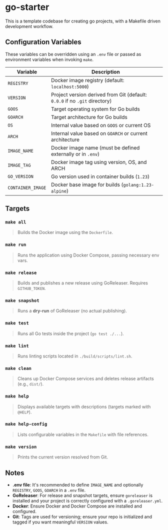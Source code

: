 # go-starter

This is a template codebase for creating go projects, with a Makefile driven
development workflow.

## Configuration Variables

These variables can be overridden using an `.env` file or passed as environment variables when invoking `make`.

| Variable          | Description                                                                |
| ----------------- | -------------------------------------------------------------------------- |
| `REGISTRY`        | Docker image registry (default: `localhost:5000`)                          |
| `VERSION`         | Project version derived from Git (default: `0.0.0` if no `.git` directory) |
| `GOOS`            | Target operating system for Go builds                                      |
| `GOARCH`          | Target architecture for Go builds                                          |
| `OS`              | Internal value based on `GOOS` or current OS                               |
| `ARCH`            | Internal value based on `GOARCH` or current architecture                   |
| `IMAGE_NAME`      | Docker image name (must be defined externally or in `.env`)                |
| `IMAGE_TAG`       | Docker image tag using version, OS, and ARCH                               |
| `GO_VERSION`      | Go version used in container builds (`1.23`)                               |
| `CONTAINER_IMAGE` | Docker base image for builds (`golang:1.23-alpine`)                        |


## Targets

### `make all`

> Builds the Docker image using the `Dockerfile`.

### `make run`

> Runs the application using Docker Compose, passing necessary env vars.

### `make release`

> Builds and publishes a new release using GoReleaser. Requires `GITHUB_TOKEN`.

### `make snapshot`

> Runs a **dry-run** of GoReleaser (no actual publishing).

### `make test`

> Runs all Go tests inside the project (`go test ./...`).

### `make lint`

> Runs linting scripts located in `./build/scripts/lint.sh`.

### `make clean`

> Cleans up Docker Compose services and deletes release artifacts (e.g., `dist/`).

### `make help`

> Displays available targets with descriptions (targets marked with `@HELP`).

### `make help-config`

> Lists configurable variables in the `Makefile` with file references.

### `make version`

> Prints the current version resolved from Git.

## Notes

- **.env file**: It's recommended to define `IMAGE_NAME` and optionally `REGISTRY`, `GOOS`, `GOARCH` in a `.env` file.
- **GoReleaser**: For release and snapshot targets, ensure `goreleaser` is installed and your project is correctly configured with a `.goreleaser.yml`.
- **Docker**: Ensure Docker and Docker Compose are installed and configured.
- **Git**: Tags are used for versioning; ensure your repo is initialized and tagged if you want meaningful `VERSION` values.

